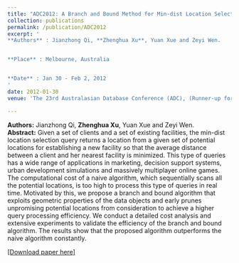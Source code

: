 ```yaml
---
title: "ADC2012: A Branch and Bound Method for Min-dist Location Selection Queries"
collection: publications
permalink: /publication/ADC2012
excerpt: '
**Authors** : Jianzhong Qi, **Zhenghua Xu**, Yuan Xue and Zeyi Wen.


**Place** : Melbourne, Australia


**Date** : Jan 30 - Feb 2, 2012
'
date: 2012-01-30
venue: 'The 23rd Australasian Database Conference (ADC), (Runner-up for Best Paper award)'

---
```

**Authors:** Jianzhong Qi, **Zhenghua Xu**, Yuan Xue and Zeyi Wen.  
**Abstract:** Given a set of clients and a set of existing facilities, the
min-dist location selection query returns a location from a
given set of potential locations for establishing a new facility so that the average distance between a client and her
nearest facility is minimized. This type of queries has a
wide range of applications in marketing, decision support
systems, urban development simulations and massively
multiplayer online games. The computational cost of a
naive algorithm, which sequentially scans all the potential
locations, is too high to process this type of queries in real
time. Motivated by this, we propose a branch and bound
algorithm that exploits geometric properties of the data
objects and early prunes unpromising potential locations
from consideration to achieve a higher query processing
efficiency. We conduct a detailed cost analysis and extensive experiments to validate the efficiency of the branch
and bound algorithm. The results show that the proposed
algorithm outperforms the naive algorithm constantly.

[[Download paper here]](http://zhx-hebut.github.io/files/ADC2012.pdf)
